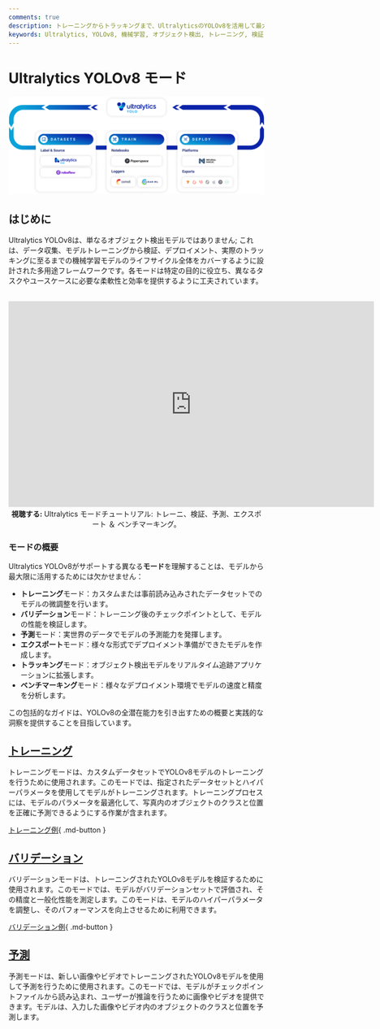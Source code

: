 ```yaml
---
comments: true
description: トレーニングからトラッキングまで、UltralyticsのYOLOv8を活用して最大限に活用します。検証、エクスポート、ベンチマーキングなど、各サポートモードの洞察と例を得る。
keywords: Ultralytics, YOLOv8, 機械学習, オブジェクト検出, トレーニング, 検証, 予測, エクスポート, トラッキング, ベンチマーキング
---
```


# Ultralytics YOLOv8 モード

<img width="1024" src="https://github.com/ultralytics/assets/raw/main/yolov8/banner-integrations.png" alt="Ultralytics YOLOエコシステムと統合">

## はじめに

Ultralytics YOLOv8は、単なるオブジェクト検出モデルではありません; これは、データ収集、モデルトレーニングから検証、デプロイメント、実際のトラッキングに至るまでの機械学習モデルのライフサイクル全体をカバーするように設計された多用途フレームワークです。各モードは特定の目的に役立ち、異なるタスクやユースケースに必要な柔軟性と効率を提供するように工夫されています。

<p align="center">
  <br>
  <iframe width="720" height="405" src="https://www.youtube.com/embed/j8uQc0qB91s?si=dhnGKgqvs7nPgeaM"
    title="YouTube video player" frameborder="0"
    allow="accelerometer; autoplay; clipboard-write; encrypted-media; gyroscope; picture-in-picture; web-share"
    allowfullscreen>
  </iframe>
  <br>
  <strong>視聴する:</strong> Ultralytics モードチュートリアル: トレーニ、検証、予測、エクスポート ＆ ベンチマーキング。
</p>

### モードの概要

Ultralytics YOLOv8がサポートする異なる**モード**を理解することは、モデルから最大限に活用するためには欠かせません：

- **トレーニング**モード：カスタムまたは事前読み込みされたデータセットでのモデルの微調整を行います。
- **バリデーション**モード：トレーニング後のチェックポイントとして、モデルの性能を検証します。
- **予測**モード：実世界のデータでモデルの予測能力を発揮します。
- **エクスポート**モード：様々な形式でデプロイメント準備ができたモデルを作成します。
- **トラッキング**モード：オブジェクト検出モデルをリアルタイム追跡アプリケーションに拡張します。
- **ベンチマーキング**モード：様々なデプロイメント環境でモデルの速度と精度を分析します。

この包括的なガイドは、YOLOv8の全潜在能力を引き出すための概要と実践的な洞察を提供することを目指しています。

## [トレーニング](train.md)

トレーニングモードは、カスタムデータセットでYOLOv8モデルのトレーニングを行うために使用されます。このモードでは、指定されたデータセットとハイパーパラメータを使用してモデルがトレーニングされます。トレーニングプロセスには、モデルのパラメータを最適化して、写真内のオブジェクトのクラスと位置を正確に予測できるようにする作業が含まれます。

[トレーニング例](train.md){ .md-button }

## [バリデーション](val.md)

バリデーションモードは、トレーニングされたYOLOv8モデルを検証するために使用されます。このモードでは、モデルがバリデーションセットで評価され、その精度と一般化性能を測定します。このモードは、モデルのハイパーパラメータを調整し、そのパフォーマンスを向上させるために利用できます。

[バリデーション例](val.md){ .md-button }

## [予測](predict.md)

予測モードは、新しい画像やビデオでトレーニングされたYOLOv8モデルを使用して予測を行うために使用されます。このモードでは、モデルがチェックポイントファイルから読み込まれ、ユーザーが推論を行うために画像やビデオを提供できます。モデルは、入力した画像やビデオ内のオブジェクトのクラスと位置を予測します。
